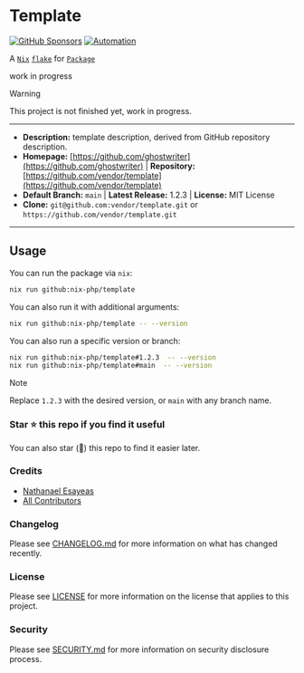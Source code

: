 # Template

[![GitHub Sponsors](https://img.shields.io/github/sponsors/ghostwriter?label=Sponsor+@nix-php/template&logo=GitHub+Sponsors)](https://github.com/sponsors/ghostwriter)
[![Automation](https://github.com/nix-php/template/actions/workflows/automation.yml/badge.svg)](https://github.com/nix-php/template/actions/workflows/automation.yml)

A [`Nix`](https://nixos.wiki/wiki/Nix) [`flake`](https://nixos.wiki/wiki/Flakes) for [`Package`](https://github.com/vendor/package)

work in progress

> [!WARNING]
>
> This project is not finished yet, work in progress.

---

- **Description:** template description, derived from GitHub repository description.
- **Homepage:** [https://github.com/ghostwriter](https://github.com/ghostwriter) | **Repository:** [https://github.com/vendor/template](https://github.com/vendor/template)
- **Default Branch:** `main` | **Latest Release:** 1.2.3 | **License:** MIT License
- **Clone:** `git@github.com:vendor/template.git` or `https://github.com/vendor/template.git`

---

## Usage

You can run the package via `nix`:

```bash
nix run github:nix-php/template
```

You can also run it with additional arguments:

```bash
nix run github:nix-php/template -- --version
```

You can also run a specific version or branch:

```bash
nix run github:nix-php/template#1.2.3  -- --version
nix run github:nix-php/template#main  -- --version
```

> [!NOTE]
>
> Replace `1.2.3` with the desired version, or `main` with any branch name.

### Star ⭐️ this repo if you find it useful

You can also star (🌟) this repo to find it easier later.

### Credits

- [Nathanael Esayeas](https://github.com/ghostwriter)
- [All Contributors](https://github.com/nix-php/template/contributors)

### Changelog

Please see [CHANGELOG.md](./CHANGELOG.md) for more information on what has changed recently.

### License

Please see [LICENSE](./LICENSE) for more information on the license that applies to this project.

### Security

Please see [SECURITY.md](./SECURITY.md) for more information on security disclosure process.
